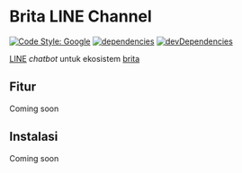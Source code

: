 # Brita LINE Channel

[![Code Style: Google](https://img.shields.io/badge/code%20style-google-blueviolet.svg)](https://github.com/google/gts) [![dependencies](https://img.shields.io/david/namchee/brita-line-channel)](https://david-dm.org/namchee/brita-line-channel) [![devDependencies](https://img.shields.io/david/dev/namchee/brita-line-channel)](https://david-dm.org/namchee/brita-line-channel?type=dev)

[LINE](https://line.me) _chatbot_ untuk ekosistem [brita](https://github.com/Namchee/brita-api)

## Fitur

Coming soon

## Instalasi

Coming soon